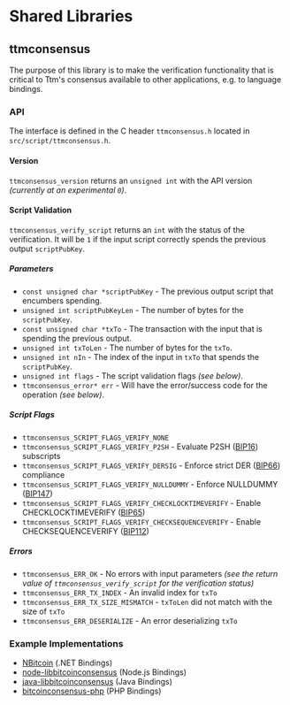 Shared Libraries
================

## ttmconsensus

The purpose of this library is to make the verification functionality that is critical to Ttm's consensus available to other applications, e.g. to language bindings.

### API

The interface is defined in the C header `ttmconsensus.h` located in  `src/script/ttmconsensus.h`.

#### Version

`ttmconsensus_version` returns an `unsigned int` with the API version *(currently at an experimental `0`)*.

#### Script Validation

`ttmconsensus_verify_script` returns an `int` with the status of the verification. It will be `1` if the input script correctly spends the previous output `scriptPubKey`.

##### Parameters
- `const unsigned char *scriptPubKey` - The previous output script that encumbers spending.
- `unsigned int scriptPubKeyLen` - The number of bytes for the `scriptPubKey`.
- `const unsigned char *txTo` - The transaction with the input that is spending the previous output.
- `unsigned int txToLen` - The number of bytes for the `txTo`.
- `unsigned int nIn` - The index of the input in `txTo` that spends the `scriptPubKey`.
- `unsigned int flags` - The script validation flags *(see below)*.
- `ttmconsensus_error* err` - Will have the error/success code for the operation *(see below)*.

##### Script Flags
- `ttmconsensus_SCRIPT_FLAGS_VERIFY_NONE`
- `ttmconsensus_SCRIPT_FLAGS_VERIFY_P2SH` - Evaluate P2SH ([BIP16](https://github.com/bitcoin/bips/blob/master/bip-0016.mediawiki)) subscripts
- `ttmconsensus_SCRIPT_FLAGS_VERIFY_DERSIG` - Enforce strict DER ([BIP66](https://github.com/bitcoin/bips/blob/master/bip-0066.mediawiki)) compliance
- `ttmconsensus_SCRIPT_FLAGS_VERIFY_NULLDUMMY` - Enforce NULLDUMMY ([BIP147](https://github.com/bitcoin/bips/blob/master/bip-0147.mediawiki))
- `ttmconsensus_SCRIPT_FLAGS_VERIFY_CHECKLOCKTIMEVERIFY` - Enable CHECKLOCKTIMEVERIFY ([BIP65](https://github.com/bitcoin/bips/blob/master/bip-0065.mediawiki))
- `ttmconsensus_SCRIPT_FLAGS_VERIFY_CHECKSEQUENCEVERIFY` - Enable CHECKSEQUENCEVERIFY ([BIP112](https://github.com/bitcoin/bips/blob/master/bip-0112.mediawiki))

##### Errors
- `ttmconsensus_ERR_OK` - No errors with input parameters *(see the return value of `ttmconsensus_verify_script` for the verification status)*
- `ttmconsensus_ERR_TX_INDEX` - An invalid index for `txTo`
- `ttmconsensus_ERR_TX_SIZE_MISMATCH` - `txToLen` did not match with the size of `txTo`
- `ttmconsensus_ERR_DESERIALIZE` - An error deserializing `txTo`

### Example Implementations
- [NBitcoin](https://github.com/NicolasDorier/NBitcoin/blob/master/NBitcoin/Script.cs#L814) (.NET Bindings)
- [node-libbitcoinconsensus](https://github.com/bitpay/node-libbitcoinconsensus) (Node.js Bindings)
- [java-libbitcoinconsensus](https://github.com/dexX7/java-libbitcoinconsensus) (Java Bindings)
- [bitcoinconsensus-php](https://github.com/Bit-Wasp/bitcoinconsensus-php) (PHP Bindings)
